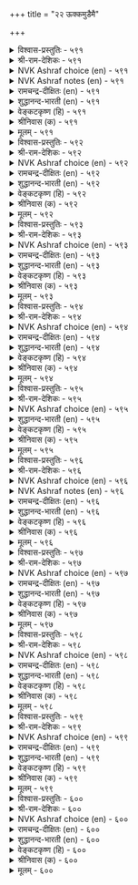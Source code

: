 +++
title = "२२ ऊक्कमुडैमै"

+++


<details><summary>विश्वास-प्रस्तुतिः - ५९१</summary>

उडैयर् ऎनप्पडुवदु ऊक्कम् अह् तिल्लार्  
उडैयदु उडैयरो मट्रु।       ५९१
</details>

<details><summary>श्री-राम-देशिकः - ५९१</summary>

अधिकारः ६०. उत्साहसम्पत्तिः  
उत्साहहितो लोके सम्पन्न इति कथ्यते ।  
तदभावे भवेद्रिक्त इतरैः सहितोऽपि सः ॥ ५९१॥
</details>

<details><summary>NVK Ashraf choice (en) - ५९१</summary>

०५९१
What is one's own is one's vigour.
Without it what does one own?
(P.S. Sundaram)
</details>

<details><summary>NVK Ashraf notes (en) - ५९१</summary>

५९१. Compare with ५३ and ५९१ for similar style: "With a good wife, what is lacking? And when she is lacking, what is good?" – (P.S. Sundaram) and "What is one's own is one's vigour. Without it what does one own?" - (P.S. Sundaram)
</details>

<details><summary>रामचन्द्र-दीक्षितः (en) - ५९१</summary>

591\. uṭaiyar eṉappaṭuvatu ūkkam; aḵtu illār  
uṭaiyatu uṭaiyarō, maṟṟu?.

591\. One’s real possession is one’s exertion. If one does not have it, can one be said to really possess anything else?  
</details>

<details><summary>शुद्धानन्द-भारती (en) - ५९१</summary>

1\. உடைய ரெனப்படுவது ஊக்கம் அஃதில்லார்  
உடையது உடையரோ மற்று.  
To own is to own energy  
All others own but lethargy.        591  
</details>

<details><summary>वेङ्कटकृष्ण (हि) - ५९१</summary>

591
धनी कहाने योग्य है, यदि हो धन उत्साह ।  
उसके बिन यदि अन्य धन, हो तो क्या परवाह ॥
</details>

<details><summary>श्रीनिवास (क) - ५९१</summary>

591. सामर्थ्यवन्नु पडॆदवने उळ्ळवनु, अदिल्लदॆ बन्द सिरि बॆलॆयिल्लद्दु ऎनिसिकॊळ्ळुत्तदॆ.

</details>

<details><summary>मूलम् - ५९१</summary>

उडैयर् ऎनप्पडुवदु ऊक्कम् अह् तिल्लार्  
उडैयदु उडैयरो मट्रु।       ५९१
</details>

<details><summary>विश्वास-प्रस्तुतिः - ५९२</summary>

उळ्ळम् उडैमै उडैमै पॊरुळुडैमै  
निल्लादु नीङ्गि विडुम्।       ५९२
</details>

<details><summary>श्री-राम-देशिकः - ५९२</summary>

उत्साहसदृशं वित्तं स्थिरं लोके न वर्तते ।  
धनमन्यत्क्रमाच्छीघ्रं ध्रुवं विलयमेष्यति ॥ ५९२॥
</details>

<details><summary>NVK Ashraf choice (en) - ५९२</summary>

०५९२
Real asset is the asset of a resolute mind.
Material assets stay not but flee. *
(P.S. Sundaram)
</details>

<details><summary>रामचन्द्र-दीक्षितः (en) - ५९२</summary>

592\. uḷḷam uṭaimai uṭaimai; poruḷ uṭaimai  
nillātu nīṅkiviṭum.

592\. Exertion alone is one’s wealth; inconstant material wealth will pass away.  
</details>

<details><summary>शुद्धानन्द-भारती (en) - ५९२</summary>

2\. உள்ளம் உடைமை உடைமை பொருளுடைமை  
நில்லாது நீங்கி விடும்.  
Psychic heart is wealth indeed  
Worldly wealth departs in speed.        592  
</details>

<details><summary>वेङ्कटकृष्ण (हि) - ५९२</summary>

592
एक स्वत्व उत्साह है, स्थायी स्वत्व ज़रूर ।  
अस्थायी रह अन्य धन, हो जायेंगे दूर ॥
</details>

<details><summary>श्रीनिवास (क) - ५९२</summary>

592. ऒब्बनिगॆ सामर्थ्य हॊन्दिरुवुदे (नॆलॆयाद) सॊत्तु, (मत्तुळिद) वस्तुगळु नॆलॆयागि निल्लदॆ नाशवागुत्तवॆ.

</details>

<details><summary>मूलम् - ५९२</summary>

उळ्ळम् उडैमै उडैमै पॊरुळुडैमै  
निल्लादु नीङ्गि विडुम्।       ५९२
</details>

<details><summary>विश्वास-प्रस्तुतिः - ५९३</summary>

क्कम् इऴन्देमॆण्ड्रु अल्लावार् ऊक्कम्  
ऒरुवन्दम् कैत्तुडै यार्।       ५९३
</details>

<details><summary>श्री-राम-देशिकः - ५९३</summary>

नष्तायामपि सम्पत्तौ स तु खेदं न विन्दते ।  
उत्साहरूपसम्पत्त्या सदा यः सहितो भुवि ॥ ५९३॥
</details>

<details><summary>NVK Ashraf choice (en) - ५९३</summary>

०५९३
Those who have vigour will not lament saying:
"We have suffered loss".
(P.S. Sundaram), (N.V.K. Ashraf)
</details>

<details><summary>रामचन्द्र-दीक्षितः (en) - ५९३</summary>

593\. 'ākkam iḻantēm!' eṉṟu allāvār-ūkkam  
oruvantam kaittu uṭaiyār.

593\. Those who possess constant exertion will not grieve over the loss of their wealth.  
</details>

<details><summary>शुद्धानन्द-भारती (en) - ५९३</summary>

3\. ஆக்கம் இழந்தேமென்று அல்லாவார் ஊக்கம்  
ஒருவந்தம் கைத்துடை யார்.  
he strong in will do not complain  
The loss of worldly wealth and gain.        593  
</details>

<details><summary>वेङ्कटकृष्ण (हि) - ५९३</summary>

593
रहता जिनके हाथ में, उमंग का स्थिर वित्त ।  
‘वित्त गया’ कहते हुए, ना हों अधीर-चित्त ॥
</details>

<details><summary>श्रीनिवास (क) - ५९३</summary>

593. सामर्थ्यवन्नु दृढवागि तम्म कैयल्लुळ्ळवरु 'सिरियन्नु कळॆदुकॊण्डॆ' ऎन्दु व्यसनपडुवुदिल्ल.

</details>

<details><summary>मूलम् - ५९३</summary>

क्कम् इऴन्देमॆण्ड्रु अल्लावार् ऊक्कम्  
ऒरुवन्दम् कैत्तुडै यार्।       ५९३
</details>

<details><summary>विश्वास-प्रस्तुतिः - ५९४</summary>

क्कम् अदर्विनाय्च् चॆल्लुम् असैविला  
ऊक्क मुडैया नुऴै।       ५९४
</details>

<details><summary>श्री-राम-देशिकः - ५९४</summary>

अनाहूतापि लक्श्मीस्तं स्वयमन्विषय विन्दते ।  
यस्मिन्नकुण्ठितोत्साहो विद्यते सर्वदा नरे ॥ ५९४॥
</details>

<details><summary>NVK Ashraf choice (en) - ५९४</summary>

०५९४
To a man of unshaken vigour,
Wealth will ask and find its way.
(P.S. Sundaram)
</details>

<details><summary>रामचन्द्र-दीक्षितः (en) - ५९४</summary>

594\. ākkam atar viṉāyc cellum-acaivu ilā  
ūkkam uṭaiyāṉuḻai.

594\. Prosperity will discover a route to a person of undaunted will.  
</details>

<details><summary>शुद्धानन्द-भारती (en) - ५९४</summary>

4\. ஆக்கம் அதர்வினாய்ச் செல்லும் அசைவிலா  
ஊக்க் முடையா னுழை.  
Fortune enquires, enters with boom  
Where tireless strivers have their home.        594  
</details>

<details><summary>वेङ्कटकृष्ण (हि) - ५९४</summary>

594
जिस उत्साही पुरुष का, अचल रहे उत्साह ।  
वित्त चले उसके यहाँ, पूछ-ताछ कर राह ॥
</details>

<details><summary>श्रीनिवास (क) - ५९४</summary>

594. सोलद सामर्थ्यवन्नु उळ्ळवन बळिगॆ सिरिय ताने हादि केळिकॊण्डु होगि सेरुत्तदॆ.

</details>

<details><summary>मूलम् - ५९४</summary>

क्कम् अदर्विनाय्च् चॆल्लुम् असैविला  
ऊक्क मुडैया नुऴै।       ५९४
</details>

<details><summary>विश्वास-प्रस्तुतिः - ५९५</summary>

वॆळ्ळत् तनैय मलर्नीट्टम् मान्दर्दम्  
उळ्ळत् तनैयदु उयर्वु।       ५९५
</details>

<details><summary>श्री-राम-देशिकः - ५९५</summary>

दैर्घ्यं प्रसूननालस्य नीरागाधनिबन्धनम् ।  
तथा जीवितवृद्धिश्र स्यादुत्साहनिबन्धना ॥ ५९५॥
</details>

<details><summary>NVK Ashraf choice (en) - ५९५</summary>

०५९५
Water level determines the lotus height.
A man's stature by the level of his mind.
(N.V.K. Ashraf)
</details>

<details><summary>शुद्धानन्द-भारती (en) - ५९५</summary>

5\. வெள்ளத் தனைய மலர்நீட்டம் மாந்தர்தம்  
உள்ளத் தனையது உயர்வு.  
Water depth is lotus height  
Mental strength is men's merit.        595  
</details>

<details><summary>वेङ्कटकृष्ण (हि) - ५९५</summary>

595
जलज-नाल उतनी बड़ी, जितनी जल की थाह ।  
नर होता उतना बड़ा, जितना हो उत्साह ॥
</details>

<details><summary>श्रीनिवास (क) - ५९५</summary>

595. नीरिनल्लि बॆळॆयुव हूवुगळ काण्डगळ नीळवु, आ नीरिन आळक्कॆ अनुगुणवागिरुत्तदॆ; मनुष्यर हिरिमॆ अळवु कूड अवर
सामर्थ्यद आळक्कॆ अनुगुणवागिरुत्तदॆ.

</details>

<details><summary>मूलम् - ५९५</summary>

वॆळ्ळत् तनैय मलर्नीट्टम् मान्दर्दम्  
उळ्ळत् तनैयदु उयर्वु।       ५९५
</details>

<details><summary>विश्वास-प्रस्तुतिः - ५९६</summary>

उळ्ळुव तॆल्लाम् उयर्वुळ्ळल् मट्रदु  
तळ्ळिनुन् दळ्ळामै नीर्त्तु।       ५९६
</details>

<details><summary>श्री-राम-देशिकः - ५९६</summary>

भूपेन चिन्त्यतां स्वीयमौन्नत्यं प्रति सर्वदा ।  
कार्यं भवतु वा मा वा श्लाघ्यते यत्नवान्नरै ॥ ५९६॥
</details>

<details><summary>NVK Ashraf choice (en) - ५९६</summary>

०५९६
Let all thy aims be high.
Failure then is as good as success. *
(P.S. Sundaram)
</details>

<details><summary>NVK Ashraf notes (en) - ५९६</summary>

५९६. Compare with ५४० for similar idea. "What is aimed is easy to achieve, if only the mind is set on what is aimed" – (N.V.K. Ashraf) and "What is sought will be got as desired if only the seeker is determined" - (N.V.K. Ashraf)
</details>

<details><summary>रामचन्द्र-दीक्षितः (en) - ५९६</summary>

596\. uḷḷuvatu ellām uyarvu uḷḷal! maṟṟu atu  
taḷḷiṉum, taḷḷāmai nīrttu.

596\. In all acts and deeds, let exertion be one’s ideal. Even if it were unattainable, its presence is enough.  
</details>

<details><summary>शुद्धानन्द-भारती (en) - ५९६</summary>

6\. உள்ளுவ தெல்லாம் உயர்வுள்ளல் மற்றது  
தள்ளினும் தள்ளாமை நீர்த்து.  
Let thoughts be always great and grand  
Though they fail their virtues stand.        596  
</details>

<details><summary>वेङ्कटकृष्ण (हि) - ५९६</summary>

596
जो विचार मन में उठें, सब हों उच्च विचार ।  
यद्यपि सिद्ध न उच्चता, विफल न वे सुविचार ॥
</details>

<details><summary>श्रीनिवास (क) - ५९६</summary>

596. (अरसनादवनु) आलोचिसुवागलॆल्ला हिरिमॆयन्ने कुरितु आलोचिसबेकु. हिरिमॆ कैगॊडदिद्दरू आ चिन्तनॆयिन्दले
कैगॊडिद सुख दॊरॆयुवुदु.

</details>

<details><summary>मूलम् - ५९६</summary>

उळ्ळुव तॆल्लाम् उयर्वुळ्ळल् मट्रदु  
तळ्ळिनुन् दळ्ळामै नीर्त्तु।       ५९६
</details>

<details><summary>विश्वास-प्रस्तुतिः - ५९७</summary>

सिदैविडत्तु ऒल्गार् उरवोर् पुदैयम्बिऱ्
पट्टुप्पा टूण्ड्रुङ् गळिऱु।       ५९७
</details>

<details><summary>श्री-राम-देशिकः - ५९७</summary>

औन्नत्यं न विमुञ्चन्ति बाणविद्धा अपि द्विपाः ।  
तद्वदुत्साहवन्तोऽपि न विघ्नाद्विरमन्ति हि ॥ ५९७॥
</details>

<details><summary>NVK Ashraf choice (en) - ५९७</summary>

०५९७
An elephant pierced by arrows stands unperturbed.
The courageous relent not in adversities. *
(J. Narayanaswamy)
</details>

<details><summary>रामचन्द्र-दीक्षितः (en) - ५९७</summary>

597\. citaiviṭattu olkār, uravōr;-putai ampiṉ  
paṭṭup pāṭu ūṉṟum kaḷiṟu.

597\. The elephant stands undaunted despite piercing arrows; so too, a person of strong will, will not get discouraged even in a losing concern.  
</details>

<details><summary>शुद्धानन्द-भारती (en) - ५९७</summary>

7\. சிதைவிடத்து ஒல்கார் உரவோர் புதையம்பிற்  
பட்டுப்பா டூன்றும் களிறு.  
Elephants are firm when arrows hit  
Great minds keep fit ev'n in defeat.        597  
</details>

<details><summary>वेङ्कटकृष्ण (हि) - ५९७</summary>

597
दुर्गति में भी उद्यमी, होते नहीं अधीर ।  
घायल भी शर-राशि से, गज रहता है धीर ॥
</details>

<details><summary>श्रीनिवास (क) - ५९७</summary>

597. ऒडलन्नु पूदॆ अम्बुगळिन्द (मळॆगरॆदु) गायगॊळिसि अचेतनगॊळिसिदरू आनॆ तन्न धैर्यद निलुवन्नु ताळिकॊण्डे
इरुत्तदॆ; अदे रीति सामर्थ्यवुळ्ळवरु ऎल्ल कळॆदुकॊण्डरू अधीररागुवुदिल्ल.

</details>

<details><summary>मूलम् - ५९७</summary>

सिदैविडत्तु ऒल्गार् उरवोर् पुदैयम्बिऱ्
पट्टुप्पा टूण्ड्रुङ् गळिऱु।       ५९७
</details>

<details><summary>विश्वास-प्रस्तुतिः - ५९८</summary>

उळ्ळम् इलादवर् ऎय्दार् उलगत्तु  
वळ्ळियम् ऎन्नुञ् जॆरुक्कु।       ५९८
</details>

<details><summary>श्री-राम-देशिकः - ५९८</summary>

उत्साहवर्जितनृपा ᳚वयं दानागुणान्विताः'' ।  
इति मत्वा न वै दोषमाप्नुवन्ति कदापि ते ॥ ५९८॥
</details>

<details><summary>NVK Ashraf choice (en) - ५९८</summary>

०५९८
The poor in spirit can never attain the pride of being
The generous patrons of the world.
(Kasthuri Sreenivasan), (N.V.K. Ashraf)
</details>

<details><summary>रामचन्द्र-दीक्षितः (en) - ५९८</summary>

598\. uḷḷam ilātavar eytār-'ulakattu  
vaḷḷiyam' eṉṉum cerukku.

598\. A man of no strong will, cannot win the esteem of the world for his action.  
</details>

<details><summary>शुद्धानन्द-भारती (en) - ५९८</summary>

8\. உள்ளம் இலாதவர் எய்தார் உலகத்து  
வள்ளியம் என்னும் செருக்கு.  
Heartless persons cannot boast  
"We are liberal to our best".        598  
</details>

<details><summary>वेङ्कटकृष्ण (हि) - ५९८</summary>

598
‘हम तो हैं इस जगत में, दानी महा धुरीण’ ।  
कर सकते नहिं गर्व यों, जो हैं जोश-विहीन ॥
</details>

<details><summary>श्रीनिवास (क) - ५९८</summary>

598. मनस्सिनल्लि सामर्थ्यविल्लदवरु "ई लोकदल्लि नानु उदारि" ऎन्दु तम्मल्लि तावु हेळिकॊण्डु सन्तोषपडुव
भाग्य पडॆयलाररु.

</details>

<details><summary>मूलम् - ५९८</summary>

उळ्ळम् इलादवर् ऎय्दार् उलगत्तु  
वळ्ळियम् ऎन्नुञ् जॆरुक्कु।       ५९८
</details>

<details><summary>विश्वास-प्रस्तुतिः - ५९९</summary>

परियदु कूर्ङ्गोट्टदु आयिनुम् यानै  
஦व्रुउम् पुलिदाक् कुऱिन्।       ५९९
</details>

<details><summary>श्री-राम-देशिकः - ५९९</summary>

महाकायसमायुक्तः क्रूरदन्तसमन्वितः ।  
गजेऽपि व्याघ्रमालोक्य भीतः सद्यः पलायते ॥ ५९९॥
</details>

<details><summary>NVK Ashraf choice (en) - ५९९</summary>

०५९९
Though huge and sharp-tusked,
An elephant fears a tiger when attacked. *
(P.S. Sundaram)
</details>

<details><summary>रामचन्द्र-दीक्षितः (en) - ५९९</summary>

599\. pariyatu kūrṅ kōṭṭatu āyiṉum, yāṉai  
verūum, puli tākkuṟiṉ.

599\. Even the huge elephant with sharp tusks dreads the attacking tiger.  
</details>

<details><summary>शुद्धानन्द-भारती (en) - ५९९</summary>

9\. பரியது கூர்ங்கோட்டது ஆயினும் யானை  
வெரூஉம் புலிதாக் குறின்.  
Huge elephant sharp in tusk quails  
When tiger, less in form, assails.        599  
</details>

<details><summary>वेङ्कटकृष्ण (हि) - ५९९</summary>

599
यद्यपि विशालकाय है, तथा तेज़ हैं दांत ।  
डरता है गज बाघ से, होने पर आक्रांत ॥
</details>

<details><summary>श्रीनिवास (क) - ५९९</summary>

599. दॊड्ड शरीर, कूराद कॊम्बुगळु इद्दरू आनॆ, हुलियन्नु ऎदुरिसुवाग भयपडुत्तदॆ.

</details>

<details><summary>मूलम् - ५९९</summary>

परियदु कूर्ङ्गोट्टदु आयिनुम् यानै  
஦व्रुउम् पुलिदाक् कुऱिन्।       ५९९
</details>

<details><summary>विश्वास-प्रस्तुतिः - ६००</summary>

उरमॊरुवऱ्कु उळ्ळ वॆऱुक्कैअह् तिल्लार्  
मरम्मक्क ळादले वेऱु।       ६००
</details>

<details><summary>श्री-राम-देशिकः - ६००</summary>

नराणां बलमुत्साहः तद्विहीननरा द्रुमाः ।  
आकारेणैव ते वृक्षाः निष्फलाश्च निरर्थकाः ॥ ६००॥
</details>

<details><summary>NVK Ashraf choice (en) - ६००</summary>

०६००
Energy is a man's strength: the immobile are
Trees in human form. *
(P.S. Sundaram)
</details>

<details><summary>रामचन्द्र-दीक्षितः (en) - ६००</summary>

600\. uram oruvaṟku uḷḷa veṟukkai; aḵtu illār  
maram; makkaḷ ātalē vēṟu.

600\. One’s strength is one’s exertion. Without it persons are only trees in the form of men.  
</details>

<details><summary>शुद्धानन्द-भारती (en) - ६००</summary>

10\. உரமொருவற்கு உள்ள வெறுக்கை அஃதில்லார்  
மரம்மக்க ளாதலே வேறு.  
Mental courage is true manhood  
Lacking that man is like a wood        600  
</details>

<details><summary>वेङ्कटकृष्ण (हि) - ६००</summary>

600
सच्ची शक्ति मनुष्य की, है उत्साह अपार ।  
उसके बिन नर वृक्ष सम, केवल नर आकार ॥
</details>

<details><summary>श्रीनिवास (क) - ६००</summary>

600. ऒब्बनिगॆ सामर्थ्यवॆम्बुदु मानसिक सम्पत्तु; अदिल्लदवरु; अदिल्लदवरु मनुष्यर रूपदल्लिरुव मरगळे विना
बेरॆ अल्ल.
</details>

<details><summary>मूलम् - ६००</summary>

उरमॊरुवऱ्कु उळ्ळ वॆऱुक्कैअह् तिल्लार्  
मरम्मक्क ळादले वेऱु।       ६००
</details>
